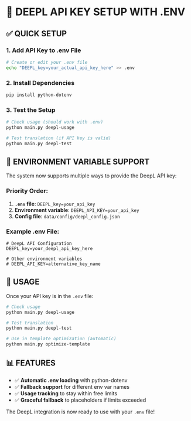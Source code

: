 # 🔑 DEEPL API KEY SETUP WITH .ENV

## ✅ **QUICK SETUP**

### **1. Add API Key to .env File**
```bash
# Create or edit your .env file
echo "DEEPL_key=your_actual_api_key_here" >> .env
```

### **2. Install Dependencies**
```bash
pip install python-dotenv
```

### **3. Test the Setup**
```bash
# Check usage (should work with .env)
python main.py deepl-usage

# Test translation (if API key is valid)
python main.py deepl-test
```

## 🎯 **ENVIRONMENT VARIABLE SUPPORT**

The system now supports multiple ways to provide the DeepL API key:

### **Priority Order:**
1. **`.env` file**: `DEEPL_key=your_api_key`
2. **Environment variable**: `DEEPL_API_KEY=your_api_key`
3. **Config file**: `data/config/deepl_config.json`

### **Example .env File:**
```env
# DeepL API Configuration
DEEPL_key=your_deepl_api_key_here

# Other environment variables
# DEEPL_API_KEY=alternative_key_name
```

## 🚀 **USAGE**

Once your API key is in the `.env` file:

```bash
# Check usage
python main.py deepl-usage

# Test translation
python main.py deepl-test

# Use in template optimization (automatic)
python main.py optimize-template
```

## 📊 **FEATURES**

- ✅ **Automatic .env loading** with python-dotenv
- ✅ **Fallback support** for different env var names
- ✅ **Usage tracking** to stay within free limits
- ✅ **Graceful fallback** to placeholders if limits exceeded

The DeepL integration is now ready to use with your `.env` file! 